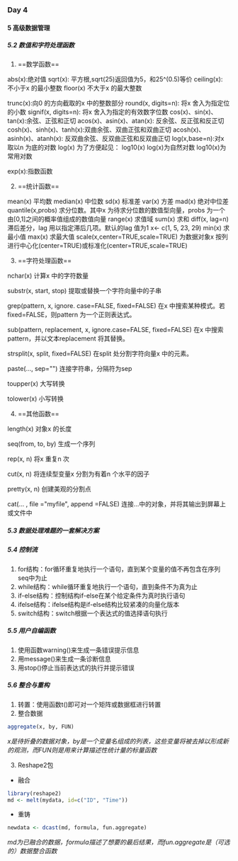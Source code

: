 ### Day 4

#### 5 高级数据管理

##### 5.2 数值和字符处理函数

1.  ==数学函数==

abs(x):绝对值
sqrt(x): 平方根,sqrt(25)返回值为5，和25^(0.5)等价
ceiling(x): 不小于x 的最小整数
floor(x) 不大于x 的最大整数

trunc(x):向0 的方向截取的x 中的整数部分
round(x, digits=n): 将x 舍入为指定位的小数
signif(x, digits=n): 将x 舍入为指定的有效数字位数
cos(x)、sin(x)、tan(x):余弦、正弦和正切
acos(x)、asin(x)、atan(x): 反余弦、反正弦和反正切
cosh(x)、sinh(x)、tanh(x):双曲余弦、双曲正弦和双曲正切
acosh(x)、asinh(x)、atanh(x): 反双曲余弦、反双曲正弦和反双曲正切
log(x,base=n):对x 取以n 为底的对数
log(x)           为了方便起见：
log10(x)       log(x)为自然对数
                     log10(x)为常用对数

exp(x):指数函数

2.  ==统计函数==

mean(x) 平均数
median(x) 中位数
sd(x) 标准差
var(x) 方差
mad(x) 绝对中位差
quantile(x,probs) 求分位数。其中x 为待求分位数的数值型向量，probs 为一个由[0,1]之间的概率值组成的数值向量
range(x) 求值域
sum(x) 求和
diff(x, lag=n) 滞后差分，lag 用以指定滞后几项。默认的lag 值为1
x<- c(1, 5, 23, 29)
min(x) 求最小值
max(x) 求最大值
scale(x,center=TRUE,scale=TRUE)
为数据对象x 按列进行中心化(center=TRUE)或标准化(center=TRUE,scale=TRUE)

3.  ==字符处理函数==

nchar(x) 计算x 中的字符数量

substr(x, start, stop) 提取或替换一个字符向量中的子串

grep(pattern, x, ignore.
case=FALSE, fixed=FALSE) 在x 中搜索某种模式。若fixed=FALSE，则pattern 为一个正则表达式。

sub(pattern, replacement,
x, ignore.case=FALSE,
fixed=FALSE) 在x 中搜索pattern，并以文本replacement 将其替换。

strsplit(x, split,
fixed=FALSE) 在split 处分割字符向量x 中的元素。

paste(…, sep="") 连接字符串，分隔符为sep

toupper(x) 大写转换

tolower(x) 小写转换

4.  ==其他函数==

length(x) 对象x 的长度

seq(from, to, by) 生成一个序列

rep(x, n) 将x 重复n 次

cut(x, n) 将连续型变量x 分割为有着n 个水平的因子

pretty(x, n) 创建美观的分割点

cat(... , file ="myfile",
append =FALSE) 连接...中的对象，并将其输出到屏幕上或文件中

##### 5.3 数据处理难题的一套解决方案

##### 5.4 控制流

1. for结构：for循环重复地执行一个语句，直到某个变量的值不再包含在序列seq中为止
2. while结构：while循环重复地执行一个语句，直到条件不为真为止
3. if-else结构：控制结构if-else在某个给定条件为真时执行语句
4. ifelse结构：ifelse结构是if-else结构比较紧凑的向量化版本
5. switch结构：switch根据一个表达式的值选择语句执行

##### 5.5 用户自编函数

1. 使用函数warning()来生成一条错误提示信息
2. 用message()来生成一条诊断信息
3. 用stop()停止当前表达式的执行并提示错误

##### 5.6 整合与重构

1. 转置：使用函数t()即可对一个矩阵或数据框进行转置
2. 整合数据

``` R
aggregate(x, by, FUN)
```

*x是待折叠的数据对象，by是一个变量名组成的列表，这些变量将被去掉以形成新的观测，而FUN则是用来计算描述性统计量的标量函数*

3. Reshape2包

* 融合

``` R
library(reshape2)
md <- melt(mydata, id=c("ID", "Time"))
```

* 重铸

``` R
newdata <- dcast(md, formula, fun.aggregate)
```

*md为已融合的数据，formula描述了想要的最后结果，而fun.aggregate是（可选的）数据整合函数*

